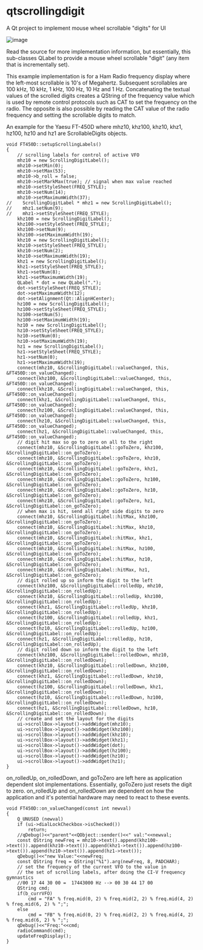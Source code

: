# qtscrollingdigit
A Qt project to implement mouse wheel scrollable "digits" for UI


![image](https://user-images.githubusercontent.com/16414991/206474498-c63a0f11-d27e-4744-b326-4d5bd6b40f63.png)


Read the source for more implementation information, but essentially, this sub-classes QLabel to provide a mouse wheel scrollable "digit" (any item that is incrementally set).

This example implementation is for a Ham Radio frequency display where the left-most scrollable is 10's of Megahertz.  Subsequent scrollables are 100 kHz, 10 kHz, 1 kHz, 100 Hz, 10 Hz and 1 Hz.  Concatenating the textual values of the scrolled digits creates a QString of the frequency value which is used by remote control protocols such as CAT to set the frequency on the radio.  The opposite is also possible by reading the CAT value of the radio frequency and setting the scrollable digits to match.

An example for the Yaesu FT-450D where mhz10, khz100, khz10, khz1, hz100, hz10 and hz1 are ScrollableDigits objects.

````
void FT450D::setupScrollingLabels()
{
    // scrolling labels for control of active VFO
    mhz10 = new ScrollingDigitLabel();
    mhz10->setMin(0);
    mhz10->setMax(53);
    mhz10->b_roll = false;
    mhz10->setMarkMax(true); // signal when max value reached
    mhz10->setStyleSheet(FREQ_STYLE);
    mhz10->setNum(14);
    mhz10->setMaximumWidth(37);
//    ScrollingDigitLabel * mhz1 = new ScrollingDigitLabel();
//    mhz1.setNum(9);
//    mhz1->setStyleSheet(FREQ_STYLE);
    khz100 = new ScrollingDigitLabel();
    khz100->setStyleSheet(FREQ_STYLE);
    khz100->setNum(9);
    khz100->setMaximumWidth(19);
    khz10 = new ScrollingDigitLabel();
    khz10->setStyleSheet(FREQ_STYLE);
    khz10->setNum(2);
    khz10->setMaximumWidth(19);
    khz1 = new ScrollingDigitLabel();
    khz1->setStyleSheet(FREQ_STYLE);
    khz1->setNum(8);
    khz1->setMaximumWidth(19);
    QLabel * dot = new QLabel(".");
    dot->setStyleSheet(FREQ_STYLE);
    dot->setMaximumWidth(12);
    dot->setAlignment(Qt::AlignHCenter);
    hz100 = new ScrollingDigitLabel();
    hz100->setStyleSheet(FREQ_STYLE);
    hz100->setNum(5);
    hz100->setMaximumWidth(19);
    hz10 = new ScrollingDigitLabel();
    hz10->setStyleSheet(FREQ_STYLE);
    hz10->setNum(0);
    hz10->setMaximumWidth(19);
    hz1 = new ScrollingDigitLabel();
    hz1->setStyleSheet(FREQ_STYLE);
    hz1->setNum(0);
    hz1->setMaximumWidth(19);
    connect(mhz10, &ScrollingDigitLabel::valueChanged, this, &FT450D::on_valueChanged);
    connect(khz100, &ScrollingDigitLabel::valueChanged, this, &FT450D::on_valueChanged);
    connect(khz10, &ScrollingDigitLabel::valueChanged, this, &FT450D::on_valueChanged);
    connect(khz1, &ScrollingDigitLabel::valueChanged, this, &FT450D::on_valueChanged);
    connect(hz100, &ScrollingDigitLabel::valueChanged, this, &FT450D::on_valueChanged);
    connect(hz10, &ScrollingDigitLabel::valueChanged, this, &FT450D::on_valueChanged);
    connect(hz1, &ScrollingDigitLabel::valueChanged, this, &FT450D::on_valueChanged);
    // digit hit max so go to zero on all to the right
    connect(mhz10, &ScrollingDigitLabel::goToZero, khz100, &ScrollingDigitLabel::on_goToZero);
    connect(mhz10, &ScrollingDigitLabel::goToZero, khz10, &ScrollingDigitLabel::on_goToZero);
    connect(mhz10, &ScrollingDigitLabel::goToZero, khz1, &ScrollingDigitLabel::on_goToZero);
    connect(mhz10, &ScrollingDigitLabel::goToZero, hz100, &ScrollingDigitLabel::on_goToZero);
    connect(mhz10, &ScrollingDigitLabel::goToZero, hz10, &ScrollingDigitLabel::on_goToZero);
    connect(mhz10, &ScrollingDigitLabel::goToZero, hz1, &ScrollingDigitLabel::on_goToZero);
    // when max is hit, send all right side digits to zero
    connect(mhz10, &ScrollingDigitLabel::hitMax, khz100, &ScrollingDigitLabel::on_goToZero);
    connect(mhz10, &ScrollingDigitLabel::hitMax, khz10, &ScrollingDigitLabel::on_goToZero);
    connect(mhz10, &ScrollingDigitLabel::hitMax, khz1, &ScrollingDigitLabel::on_goToZero);
    connect(mhz10, &ScrollingDigitLabel::hitMax, hz100, &ScrollingDigitLabel::on_goToZero);
    connect(mhz10, &ScrollingDigitLabel::hitMax, hz10, &ScrollingDigitLabel::on_goToZero);
    connect(mhz10, &ScrollingDigitLabel::hitMax, hz1, &ScrollingDigitLabel::on_goToZero);
    // digit rolled up so inform the digit to the left
    connect(khz100, &ScrollingDigitLabel::rolledUp, mhz10, &ScrollingDigitLabel::on_rolledUp);
    connect(khz10, &ScrollingDigitLabel::rolledUp, khz100, &ScrollingDigitLabel::on_rolledUp);
    connect(khz1, &ScrollingDigitLabel::rolledUp, khz10, &ScrollingDigitLabel::on_rolledUp);
    connect(hz100, &ScrollingDigitLabel::rolledUp, khz1, &ScrollingDigitLabel::on_rolledUp);
    connect(hz10, &ScrollingDigitLabel::rolledUp, hz100, &ScrollingDigitLabel::on_rolledUp);
    connect(hz1, &ScrollingDigitLabel::rolledUp, hz10, &ScrollingDigitLabel::on_rolledUp);
    // digit rolled down so inform the digit to the left
    connect(khz100, &ScrollingDigitLabel::rolledDown, mhz10, &ScrollingDigitLabel::on_rolledDown);
    connect(khz10, &ScrollingDigitLabel::rolledDown, khz100, &ScrollingDigitLabel::on_rolledDown);
    connect(khz1, &ScrollingDigitLabel::rolledDown, khz10, &ScrollingDigitLabel::on_rolledDown);
    connect(hz100, &ScrollingDigitLabel::rolledDown, khz1, &ScrollingDigitLabel::on_rolledDown);
    connect(hz10, &ScrollingDigitLabel::rolledDown, hz100, &ScrollingDigitLabel::on_rolledDown);
    connect(hz1, &ScrollingDigitLabel::rolledDown, hz10, &ScrollingDigitLabel::on_rolledDown);
    // create and set the layout for the digits
    ui->scrollBox->layout()->addWidget(mhz10);
    ui->scrollBox->layout()->addWidget(khz100);
    ui->scrollBox->layout()->addWidget(khz10);
    ui->scrollBox->layout()->addWidget(khz1);
    ui->scrollBox->layout()->addWidget(dot);
    ui->scrollBox->layout()->addWidget(hz100);
    ui->scrollBox->layout()->addWidget(hz10);
    ui->scrollBox->layout()->addWidget(hz1);
}

````
on_rolledUp, on_rolledDown, and goToZero are left here as application dependent slot implementations.  Essentially, goToZero just resets the digit to zero.  on_rolledUp and on_rolledDown are dependent on how the application and it's potential hardware may need to react to these events.

````
void FT450D::on_valueChanged(const int newval)
{
    Q_UNUSED (newval)
    if (ui->dialLockCheckbox->isChecked())
        return;
    //qDebug()<<"parent"<<QObject::sender()<<" val:"<<newval;
    const QString newFreq = mhz10->text().append(khz100->text()).append(khz10->text()).append(khz1->text()).append(hz100->text()).append(hz10->text()).append(hz1->text());
    qDebug()<<"new Value:"<<newFreq;
    const QString freq = QString("%1").arg(newFreq, 8, PADCHAR);
    // set the frequency of the current VFO to the value in
    // the set of scrolling labels, after doing the CI-V frequency gymnastics
    //00 17 44 30 00 =  17443000 Hz --> 00 30 44 17 00
    QString cmd;
    if(b_currVFO)
        cmd = "FA" % freq.mid(0, 2) % freq.mid(2, 2) % freq.mid(4, 2) % freq.mid(6, 2) % ";";
    else
        cmd = "FB" % freq.mid(0, 2) % freq.mid(2, 2) % freq.mid(4, 2) % freq.mid(6, 2) % ";";
    qDebug()<<"Freq:"<<cmd;
    radioCommand(cmd);
    updateFreqDisplay();
}
````
